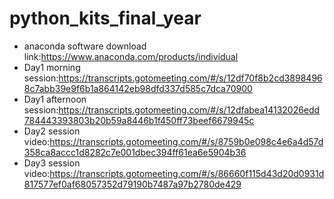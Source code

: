 # python_kits_final_year
- anaconda software download link:https://www.anaconda.com/products/individual
- Day1 morning session:https://transcripts.gotomeeting.com/#/s/12df70f8b2cd38984968c7abb39e9f6b1a864142eb98dfd337d585c7dca70900
- Day1 afternoon session:https://transcripts.gotomeeting.com/#/s/12dfabea14132026edd784443393803b20b59a8446b1f450ff73beef6679945c
- Day2 session video:https://transcripts.gotomeeting.com/#/s/8759b0e098c4e6a4d57d358ca8accc1d8282c7e001dbec394ff61ea6e5904b36
- Day3 session video:https://transcripts.gotomeeting.com/#/s/86660f115d43d20d0931d817577ef0af68057352d79190b7487a97b2780de429
